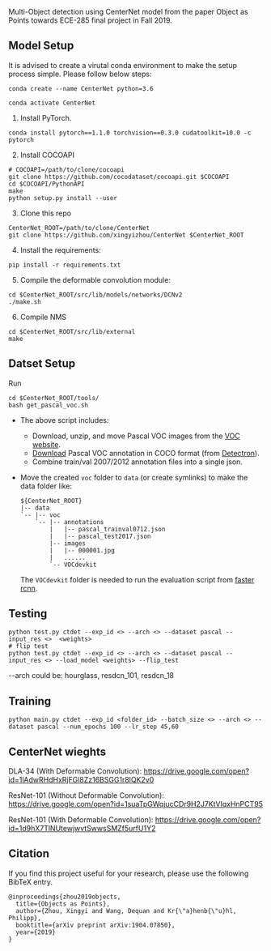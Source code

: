 Multi-Object detection using CenterNet model from the paper Object as Points towards ECE-285 final project in Fall 2019.

## Model Setup
It is advised to create a virutal conda environment to make the setup process simple. Please follow below steps:

~~~
conda create --name CenterNet python=3.6
~~~

~~~
conda activate CenterNet
~~~

1. Install PyTorch.
~~~
conda install pytorch==1.1.0 torchvision==0.3.0 cudatoolkit=10.0 -c pytorch
~~~

2. Install COCOAPI
~~~
# COCOAPI=/path/to/clone/cocoapi
git clone https://github.com/cocodataset/cocoapi.git $COCOAPI
cd $COCOAPI/PythonAPI
make
python setup.py install --user
~~~

3. Clone this repo
~~~
CenterNet_ROOT=/path/to/clone/CenterNet
git clone https://github.com/xingyizhou/CenterNet $CenterNet_ROOT
~~~

4. Install the requirements:
~~~
pip install -r requirements.txt
~~~

5. Compile the deformable convolution module:
~~~
cd $CenterNet_ROOT/src/lib/models/networks/DCNv2
./make.sh
~~~

6. Compile NMS
~~~
cd $CenterNet_ROOT/src/lib/external
make
~~~

## Datset Setup
 Run

    cd $CenterNet_ROOT/tools/
    bash get_pascal_voc.sh

- The above script includes:
    - Download, unzip, and move Pascal VOC images from the [VOC website](http://host.robots.ox.ac.uk/pascal/VOC/). 
    - [Download](https://storage.googleapis.com/coco-dataset/external/PASCAL_VOC.zip) Pascal VOC annotation in COCO format (from [Detectron](https://github.com/facebookresearch/Detectron/tree/master/detectron/datasets/data)). 
    - Combine train/val 2007/2012 annotation files into a single json.


- Move the created `voc` folder to `data` (or create symlinks) to make the data folder like:

  ~~~
  ${CenterNet_ROOT}
  |-- data
  `-- |-- voc
      `-- |-- annotations
          |   |-- pascal_trainval0712.json
          |   |-- pascal_test2017.json
          |-- images
          |   |-- 000001.jpg
          |   ......
          `-- VOCdevkit
  
  ~~~
  The `VOCdevkit` folder is needed to run the evaluation script from [faster rcnn](https://github.com/rbgirshick/py-faster-rcnn/blob/master/tools/reval.py).

## Testing

~~~
python test.py ctdet --exp_id <> --arch <> --dataset pascal --input_res <>  <weights>
# flip test
python test.py ctdet --exp_id <> --arch <> --dataset pascal --input_res <> --load_model <weights> --flip_test 
~~~
--arch could be: hourglass, resdcn_101, resdcn_18

## Training 

~~~
python main.py ctdet --exp_id <folder_id> --batch_size <> --arch <> --dataset pascal --num_epochs 100 --lr_step 45,60
~~~


## CenterNet wieghts

DLA-34 (With Deformable Convolution): https://drive.google.com/open?id=1lAdwRHdHxRjFGl8Zz16BSGG1r8lQK2v0

ResNet-101 (Without Deformable Convolution): https://drive.google.com/open?id=1suaTpGWqjucCDr9H2J7KtVIqxHnPCT95

ResNet-101 (With Deformable Convolution): https://drive.google.com/open?id=1d9hX7TlNUtewjwvtSwwsSMZf5urfU1Y2

## Citation

If you find this project useful for your research, please use the following BibTeX entry.

    @inproceedings{zhou2019objects,
      title={Objects as Points},
      author={Zhou, Xingyi and Wang, Dequan and Kr{\"a}henb{\"u}hl, Philipp},
      booktitle={arXiv preprint arXiv:1904.07850},
      year={2019}
    }
